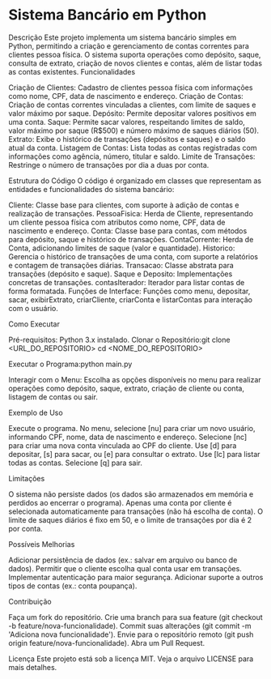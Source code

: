 # Sistema Bancário em Python
Descrição
Este projeto implementa um sistema bancário simples em Python, permitindo a criação e gerenciamento de contas correntes para clientes pessoa física. O sistema suporta operações como depósito, saque, consulta de extrato, criação de novos clientes e contas, além de listar todas as contas existentes.
Funcionalidades

Criação de Clientes: Cadastro de clientes pessoa física com informações como nome, CPF, data de nascimento e endereço.
Criação de Contas: Criação de contas correntes vinculadas a clientes, com limite de saques e valor máximo por saque.
Depósito: Permite depositar valores positivos em uma conta.
Saque: Permite sacar valores, respeitando limites de saldo, valor máximo por saque (R$500) e número máximo de saques diários (50).
Extrato: Exibe o histórico de transações (depósitos e saques) e o saldo atual da conta.
Listagem de Contas: Lista todas as contas registradas com informações como agência, número, titular e saldo.
Limite de Transações: Restringe o número de transações por dia a duas por conta.

Estrutura do Código
O código é organizado em classes que representam as entidades e funcionalidades do sistema bancário:

Cliente: Classe base para clientes, com suporte à adição de contas e realização de transações.
PessoaFisica: Herda de Cliente, representando um cliente pessoa física com atributos como nome, CPF, data de nascimento e endereço.
Conta: Classe base para contas, com métodos para depósito, saque e histórico de transações.
ContaCorrente: Herda de Conta, adicionando limites de saque (valor e quantidade).
Historico: Gerencia o histórico de transações de uma conta, com suporte a relatórios e contagem de transações diárias.
Transacao: Classe abstrata para transações (depósito e saque).
Saque e Deposito: Implementações concretas de transações.
contasIterador: Iterador para listar contas de forma formatada.
Funções de Interface: Funções como menu, depositar, sacar, exibirExtrato, criarCliente, criarConta e listarContas para interação com o usuário.

Como Executar

Pré-requisitos: Python 3.x instalado.
Clonar o Repositório:git clone <URL_DO_REPOSITORIO>
cd <NOME_DO_REPOSITORIO>


Executar o Programa:python main.py


Interagir com o Menu: Escolha as opções disponíveis no menu para realizar operações como depósito, saque, extrato, criação de cliente ou conta, listagem de contas ou sair.

Exemplo de Uso

Execute o programa.
No menu, selecione [nu] para criar um novo usuário, informando CPF, nome, data de nascimento e endereço.
Selecione [nc] para criar uma nova conta vinculada ao CPF do cliente.
Use [d] para depositar, [s] para sacar, ou [e] para consultar o extrato.
Use [lc] para listar todas as contas.
Selecione [q] para sair.

Limitações

O sistema não persiste dados (os dados são armazenados em memória e perdidos ao encerrar o programa).
Apenas uma conta por cliente é selecionada automaticamente para transações (não há escolha de conta).
O limite de saques diários é fixo em 50, e o limite de transações por dia é 2 por conta.

Possíveis Melhorias

Adicionar persistência de dados (ex.: salvar em arquivo ou banco de dados).
Permitir que o cliente escolha qual conta usar em transações.
Implementar autenticação para maior segurança.
Adicionar suporte a outros tipos de contas (ex.: conta poupança).

Contribuição

Faça um fork do repositório.
Crie uma branch para sua feature (git checkout -b feature/nova-funcionalidade).
Commit suas alterações (git commit -m 'Adiciona nova funcionalidade').
Envie para o repositório remoto (git push origin feature/nova-funcionalidade).
Abra um Pull Request.

Licença
Este projeto está sob a licença MIT. Veja o arquivo LICENSE para mais detalhes.
